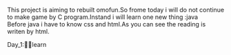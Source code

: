 <!DOCTYPE html>
<html>
<head>
    <meta charset="utf-8">
    <meta name="funk" content="you">                                           
</head>
<body>
<p>
This project is aiming to rebuilt omofun.So frome today i will do not continue to make game by C program.Instand i will learn one new thing :java <br>
Before java i have to know css and html.As you can see the reading is writen by html.
</p>
<day1>
Day_1:👨‍🎓learn <style> <img>
</day1>

</body>
